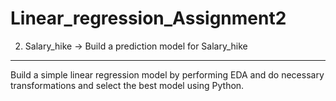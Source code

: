 # Linear_regression_Assignment2
2) Salary_hike -> Build a prediction model for Salary_hike

------------------------------------------------------------

Build a simple linear regression model by performing EDA and do necessary transformations and select the best model using Python.
